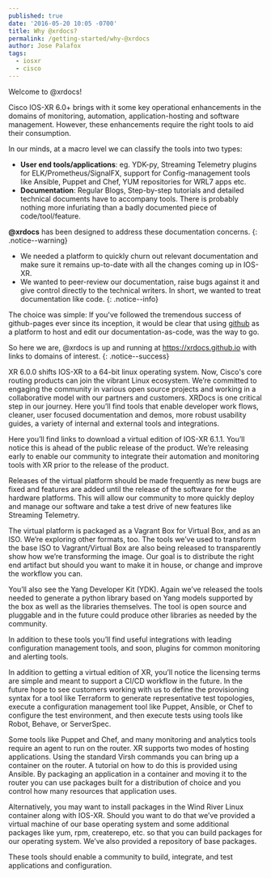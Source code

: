 ```yaml
---
published: true
date: '2016-05-20 10:05 -0700'
title: Why @xrdocs?
permalink: /getting-started/why-@xrdocs
author: Jose Palafox
tags:
  - iosxr
  - cisco
---
```


Welcome to @xrdocs!


Cisco IOS-XR 6.0+ brings with it some key operational enhancements in the domains of monitoring, automation, application-hosting and software management. However, these enhancements require the right tools to aid their consumption. 

In our minds, at a macro level we can classify the tools into two types:

* **User end tools/applications**:  eg. YDK-py, Streaming Telemetry plugins for ELK/Prometheus/SignalFX, support for Config-management tools like Ansible, Puppet and Chef, YUM repositories for WRL7 apps etc.
* **Documentation**: Regular Blogs, Step-by-step tutorials and detailed technical documents have to accompany tools. There is probably nothing more infuriating than a badly documented piece of code/tool/feature.
  
  
  
**@xrdocs** has been designed to address these documentation concerns. 
{: .notice--warning}


>
*   We needed a platform to quickly churn out relevant documentation and make sure it remains up-to-date with all the changes coming up in IOS-XR. 
*   We wanted to peer-review our documentation, raise bugs against it and give control directly to the technical writers. In short, we wanted to treat documentation like code.
{: .notice--info}




The choice was simple: If you've followed the tremendous success of github-pages ever since its inception, it would be clear that using [github](https://github.com) as a platform to host and edit our documentation-as-code, was the way to go.

So here we are, @xrdocs is up and running at <https://xrdocs.github.io> with links to domains of interest.
{: .notice--success}

XR 6.0.0 shifts IOS-XR to a 64-bit linux operating system. Now, Cisco's core routing products can join the vibrant Linux ecosystem. We’re committed to engaging the community in various open source projects and working in a collaborative model with our partners and customers. XRDocs is one critical step in our journey. Here you’ll find tools that enable developer work flows, cleaner, user focused documentation and demos, more robust usability guides, a variety of internal and external tools and integrations. 

Here you’ll find links to download a virtual edition of IOS-XR 6.1.1. You’ll notice this is ahead of the public release of the product. We’re releasing early to enable our community to integrate their automation and monitoring tools with XR prior to the release of the product.

Releases of the virtual platform should be made frequently as new bugs are fixed and features are added until the release of the software for the hardware platforms. This will allow our community to more quickly deploy and manage our software and take a test drive of new features like Streaming Telemetry.

The virtual platform is packaged as a Vagrant Box for Virtual Box, and as an ISO. We’re exploring other formats, too. The tools we’ve used to transform the base ISO to Vagrant/Virtual Box are also being released to transparently show how we’re transforming the image. Our goal is to distribute the right end artifact but should you want to make it in house, or change and improve the workflow you can.

You’ll also see the Yang Developer Kit (YDK). Again we’ve released the tools needed to generate a python library based on Yang models supported by the box as well as the libraries themselves. The tool is open source and pluggable and in the future could produce other libraries as needed by the community.

In addition to these tools you’ll find useful integrations with leading configuration management tools, and soon, plugins for common monitoring and alerting tools.

In addition to getting a virtual edition of XR, you’ll notice the licensing terms are simple and meant to support a CI/CD workflow in the future. In the future hope to see customers working with us to define the provisioning syntax for a tool like Terraform to generate representative test topologies, execute a configuration management tool like Puppet, Ansible, or Chef to configure the test environment, and then execute tests using tools like Robot, Behave, or ServerSpec. 

Some tools like Puppet and Chef, and many monitoring and analytics tools require an agent to run on the router. XR supports two modes of hosting applications. Using the standard Virsh commands you can bring up a container on the router. A tutorial on how to do this is provided using Ansible. By packaging an application in a container and moving it to the router you can use packages built for a distribution of choice and you control how many resources that application uses.

Alternatively, you may want to install packages in the Wind River Linux container along with IOS-XR. Should you want to do that we’ve provided a virtual machine of our base operating system and some additional packages like yum, rpm, createrepo, etc. so that you can build packages for our operating system. We’ve also provided a repository of base packages.

These tools should enable a community to build, integrate, and test applications and configuration.

